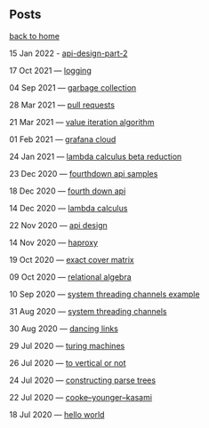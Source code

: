 
## Posts

[back to home](./index.md)

15 Jan 2022 - [api-design-part-2](./posts/api-design-part-2/index.md)

17 Oct 2021 — [logging](./posts/logging/index.html)

04 Sep 2021 — [garbage collection](./posts/garbage-collection/index.html)

28 Mar 2021 — [pull requests](./posts/pull-requests/index.html)

21 Mar 2021 — [value iteration algorithm](./posts/value-iteration-algorithm/index.html)

01 Feb 2021 — [grafana cloud](./posts/grafana-cloud/index.html)

24 Jan 2021 — [lambda calculus beta reduction](./posts/lambda-calculus-beta-reduction/index.html)

23 Dec 2020 — [fourthdown api samples](./posts/fourthdown-api-samples/index.html)

18 Dec 2020 — [fourth down api](./posts/fourth-down-api/index.html)

14 Dec 2020 — [lambda calculus](./posts/lambda-calculus/index.html)

22 Nov 2020 — [api design](./posts/api-design/index.html)

14 Nov 2020 — [haproxy](./posts/haproxy/index.html)

19 Oct 2020 — [exact cover matrix](./posts/exact-cover-matrix/index.html)

09 Oct 2020 — [relational algebra](./posts/relational-algebra/index.html)

10 Sep 2020 — [system threading channels example](./posts/system-threading-channels-example/index.html)

31 Aug 2020 — [system threading channels](./posts/system-threading-channels/index.html)

30 Aug 2020 — [dancing links](./posts/dancing-links/index.html)

29 Jul 2020 — [turing machines](./posts/turing-machines/index.html)

26 Jul 2020 — [to vertical or not](./posts/to-vertical-or-not/index.html)

24 Jul 2020 — [constructing parse trees](./posts/constructing-parse-trees/index.html)

22 Jul 2020 — [cooke–younger–kasami](./posts/cooke–younger–kasami/index.html)

18 Jul 2020 — [hello world](./posts/hello-world/index.html)

